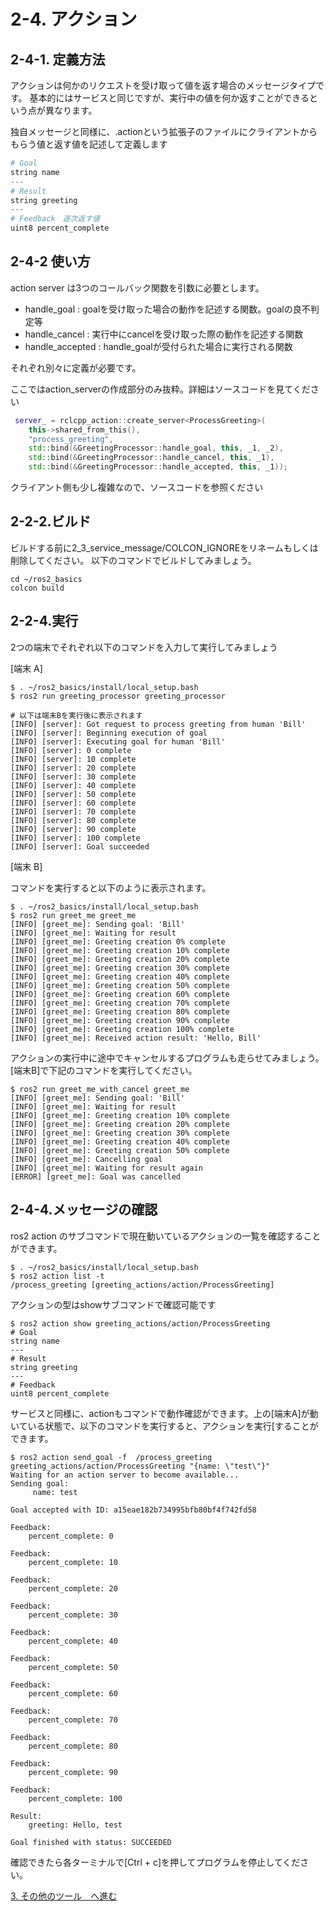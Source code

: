 # 2-4. アクション

## 2-4-1. 定義方法

アクションは何かのリクエストを受け取って値を返す場合のメッセージタイプです。
基本的にはサービスと同じですが、実行中の値を何か返すことができるという点が異なります。

独自メッセージと同様に、.actionという拡張子のファイルにクライアントからもらう値と返す値を記述して定義します

```s ProcessGreeting.action
# Goal
string name
---
# Result
string greeting
---
# Feedback　逐次返す値
uint8 percent_complete
```

## 2-4-2 使い方

action server は3つのコールバック関数を引数に必要とします。

- handle_goal : goalを受け取った場合の動作を記述する関数。goalの良不判定等
- handle_cancel : 実行中にcancelを受け取った際の動作を記述する関数
- handle_accepted : handle_goalが受付られた場合に実行される関数

それぞれ別々に定義が必要です。

ここではaction_serverの作成部分のみ抜粋。詳細はソースコードを見てください

```c++ greeting_processor_component.cpp
 server_ = rclcpp_action::create_server<ProcessGreeting>(
    this->shared_from_this(),
    "process_greeting",
    std::bind(&GreetingProcessor::handle_goal, this, _1, _2),
    std::bind(&GreetingProcessor::handle_cancel, this, _1),
    std::bind(&GreetingProcessor::handle_accepted, this, _1));
```

クライアント側も少し複雑なので、ソースコードを参照ください

## 2-2-2.ビルド

ビルドする前に2_3_service_message/COLCON_IGNOREをリネームもしくは削除してください。
以下のコマンドでビルドしてみましょう。

```shell
cd ~/ros2_basics
colcon build
```

## 2-2-4.実行

2つの端末でそれぞれ以下のコマンドを入力して実行してみましょう

[端末 A]

```shell
$ . ~/ros2_basics/install/local_setup.bash
$ ros2 run greeting_processor greeting_processor

# 以下は端末Bを実行後に表示されます
[INFO] [server]: Got request to process greeting from human 'Bill'
[INFO] [server]: Beginning execution of goal
[INFO] [server]: Executing goal for human 'Bill'
[INFO] [server]: 0 complete
[INFO] [server]: 10 complete
[INFO] [server]: 20 complete
[INFO] [server]: 30 complete
[INFO] [server]: 40 complete
[INFO] [server]: 50 complete
[INFO] [server]: 60 complete
[INFO] [server]: 70 complete
[INFO] [server]: 80 complete
[INFO] [server]: 90 complete
[INFO] [server]: 100 complete
[INFO] [server]: Goal succeeded
```

[端末 B]

コマンドを実行すると以下のように表示されます。

```shell
$ . ~/ros2_basics/install/local_setup.bash
$ ros2 run greet_me greet_me
[INFO] [greet_me]: Sending goal: 'Bill'
[INFO] [greet_me]: Waiting for result
[INFO] [greet_me]: Greeting creation 0% complete
[INFO] [greet_me]: Greeting creation 10% complete
[INFO] [greet_me]: Greeting creation 20% complete
[INFO] [greet_me]: Greeting creation 30% complete
[INFO] [greet_me]: Greeting creation 40% complete
[INFO] [greet_me]: Greeting creation 50% complete
[INFO] [greet_me]: Greeting creation 60% complete
[INFO] [greet_me]: Greeting creation 70% complete
[INFO] [greet_me]: Greeting creation 80% complete
[INFO] [greet_me]: Greeting creation 90% complete
[INFO] [greet_me]: Greeting creation 100% complete
[INFO] [greet_me]: Received action result: 'Hello, Bill'
```

アクションの実行中に途中でキャンセルするプログラムも走らせてみましょう。
[端末B]で下記のコマンドを実行してください。

```shell
$ ros2 run greet_me_with_cancel greet_me
[INFO] [greet_me]: Sending goal: 'Bill'
[INFO] [greet_me]: Waiting for result
[INFO] [greet_me]: Greeting creation 10% complete
[INFO] [greet_me]: Greeting creation 20% complete
[INFO] [greet_me]: Greeting creation 30% complete
[INFO] [greet_me]: Greeting creation 40% complete
[INFO] [greet_me]: Greeting creation 50% complete
[INFO] [greet_me]: Cancelling goal
[INFO] [greet_me]: Waiting for result again
[ERROR] [greet_me]: Goal was cancelled
```

## 2-4-4.メッセージの確認

ros2 action のサブコマンドで現在動いているアクションの一覧を確認することができます。

```shell
$ . ~/ros2_basics/install/local_setup.bash
$ ros2 action list -t
/process_greeting [greeting_actions/action/ProcessGreeting]
```

アクションの型はshowサブコマンドで確認可能です

```shell
$ ros2 action show greeting_actions/action/ProcessGreeting
# Goal
string name
---
# Result
string greeting
---
# Feedback
uint8 percent_complete
```

サービスと同様に、actionもコマンドで動作確認ができます。上の[端末A]が動いている状態で、以下のコマンドを実行すると、アクションを実行[することができます。

```shell
$ ros2 action send_goal -f  /process_greeting greeting_actions/action/ProcessGreeting "{name: \"test\"}"
Waiting for an action server to become available...
Sending goal:
     name: test

Goal accepted with ID: a15eae182b734995bfb80bf4f742fd58

Feedback:
    percent_complete: 0

Feedback:
    percent_complete: 10

Feedback:
    percent_complete: 20

Feedback:
    percent_complete: 30

Feedback:
    percent_complete: 40

Feedback:
    percent_complete: 50

Feedback:
    percent_complete: 60

Feedback:
    percent_complete: 70

Feedback:
    percent_complete: 80

Feedback:
    percent_complete: 90

Feedback:
    percent_complete: 100

Result:
    greeting: Hello, test

Goal finished with status: SUCCEEDED
```

確認できたら各ターミナルで[Ctrl + c]を押してプログラムを停止してください。

[3. その他のツール　へ進む](3_ROS2_TOOLS.md)
